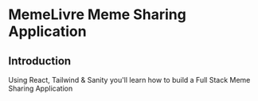 # MemeLivre Meme Sharing Application

## Introduction

Using React, Tailwind & Sanity you'll learn how to build a Full Stack Meme Sharing Application

